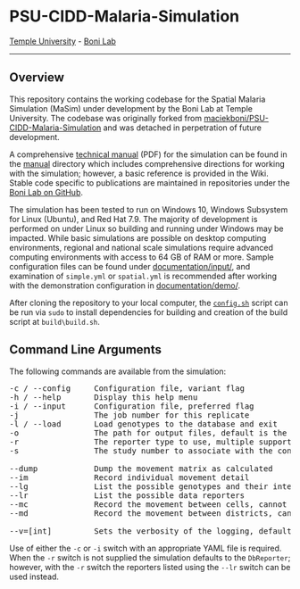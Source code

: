 # PSU-CIDD-Malaria-Simulation

[Temple University](https://www.temple.edu/) - [Boni Lab](http://mol.ax/)

---

## Overview

This repository contains the working codebase for the Spatial Malaria Simulation (MaSim) under development by the Boni Lab at Temple University. The codebase was originally forked from [maciekboni/PSU-CIDD-Malaria-Simulation](https://github.com/maciekboni/PSU-CIDD-Malaria-Simulation) and was detached in perpetration of future development.

A comprehensive [technical manual](manual/manual.pdf) (PDF) for the simulation can be found in the [manual](manual/) directory which includes comprehensive directions for working with the simulation; however, a basic reference is provided in the Wiki. Stable code specific to publications are maintained in repositories under the [Boni Lab on GitHub](https://github.com/bonilab). 

The simulation has been tested to run on Windows 10, Windows Subsystem for Linux (Ubuntu), and Red Hat 7.9. The majority of development is performed on under Linux so building and running under Windows may be impacted.  While basic simulations are possible on desktop computing environments, regional and national scale simulations require advanced computing environments with access to 64 GB of RAM or more. Sample configuration files can be found under [documentation/input/](documentation/input), and examination of `simple.yml` or `spatial.yml` is recommended after working with the demonstration configuration in [documentation/demo/](documentation/demo/).

After cloning the repository to your local computer, the [`config.sh`](https://github.com/rjzupkoii/PSU-CIDD-Malaria-Simulation/blob/4.x.main/config.sh) script can be run via `sudo` to install dependencies for building and creation of the build script at `build\build.sh`.

## Command Line Arguments

The following commands are available from the simulation:
<pre>
-c / --config     Configuration file, variant flag 
-h / --help       Display this help menu
-i / --input      Configuration file, preferred flag
-j                The job number for this replicate
-l / --load       Load genotypes to the database and exit
-o                The path for output files, default is the current directory
-r                The reporter type to use, multiple supported when comma delimited
-s                The study number to associate with the configuration

--dump            Dump the movement matrix as calculated
--im              Record individual movement detail
--lg              List the possible genotypes and their internal id values
--lr              List the possible data reporters
--mc              Record the movement between cells, cannot run with --md
--md              Record the movement between districts, cannot run with --mc

--v=[int]         Sets the verbosity of the logging, default zero
</pre>

Use of either the `-c` or `-i` switch with an appropriate YAML file is required. When the `-r` switch is not supplied the simulation defaults to the `DbReporter`; however, with the `-r` switch the reporters listed using the `--lr` switch can be used instead.

